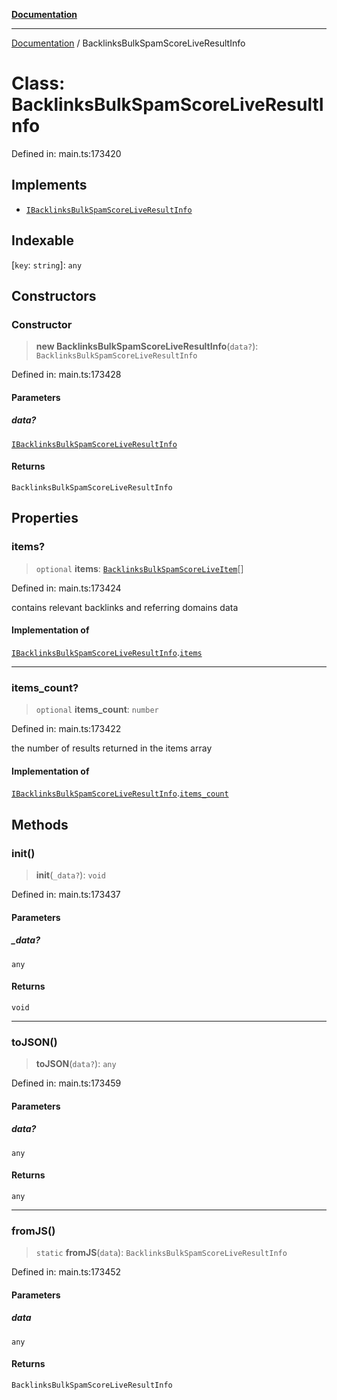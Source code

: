 [**Documentation**](../README.md)

***

[Documentation](../README.md) / BacklinksBulkSpamScoreLiveResultInfo

# Class: BacklinksBulkSpamScoreLiveResultInfo

Defined in: main.ts:173420

## Implements

- [`IBacklinksBulkSpamScoreLiveResultInfo`](../interfaces/IBacklinksBulkSpamScoreLiveResultInfo.md)

## Indexable

\[`key`: `string`\]: `any`

## Constructors

### Constructor

> **new BacklinksBulkSpamScoreLiveResultInfo**(`data?`): `BacklinksBulkSpamScoreLiveResultInfo`

Defined in: main.ts:173428

#### Parameters

##### data?

[`IBacklinksBulkSpamScoreLiveResultInfo`](../interfaces/IBacklinksBulkSpamScoreLiveResultInfo.md)

#### Returns

`BacklinksBulkSpamScoreLiveResultInfo`

## Properties

### items?

> `optional` **items**: [`BacklinksBulkSpamScoreLiveItem`](BacklinksBulkSpamScoreLiveItem.md)[]

Defined in: main.ts:173424

contains relevant backlinks and referring domains data

#### Implementation of

[`IBacklinksBulkSpamScoreLiveResultInfo`](../interfaces/IBacklinksBulkSpamScoreLiveResultInfo.md).[`items`](../interfaces/IBacklinksBulkSpamScoreLiveResultInfo.md#items)

***

### items\_count?

> `optional` **items\_count**: `number`

Defined in: main.ts:173422

the number of results returned in the items array

#### Implementation of

[`IBacklinksBulkSpamScoreLiveResultInfo`](../interfaces/IBacklinksBulkSpamScoreLiveResultInfo.md).[`items_count`](../interfaces/IBacklinksBulkSpamScoreLiveResultInfo.md#items_count)

## Methods

### init()

> **init**(`_data?`): `void`

Defined in: main.ts:173437

#### Parameters

##### \_data?

`any`

#### Returns

`void`

***

### toJSON()

> **toJSON**(`data?`): `any`

Defined in: main.ts:173459

#### Parameters

##### data?

`any`

#### Returns

`any`

***

### fromJS()

> `static` **fromJS**(`data`): `BacklinksBulkSpamScoreLiveResultInfo`

Defined in: main.ts:173452

#### Parameters

##### data

`any`

#### Returns

`BacklinksBulkSpamScoreLiveResultInfo`

